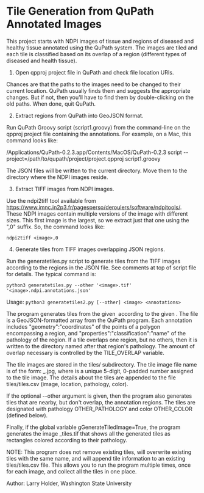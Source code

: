 # Tile Generation from QuPath Annotated Images

This project starts with NDPI images of tissue and regions of diseased and
healthy tissue annotated using the QuPath system. The images are tiled and
each tile is classified based on its overlap of a region (different types
of diseased and health tissue).

1. Open qpproj project file in QuPath and check file location URIs.

Chances are that the paths to the images need to be changed to their current
location. QuPath usually finds them and suggests the appropriate changes.
But if not, then you'll have to find them by double-clicking on the old paths.
When done, quit QuPath.

2. Extract regions from QuPath into GeoJSON format.

Run QuPath Groovy script (script1.groovy) from the command-line on the
qpproj project file containing the annotations. For example, on a Mac,
this command looks like:

/Applications/QuPath-0.2.3.app/Contents/MacOS/QuPath-0.2.3 script --project=/path/to/qupath/project/project.qpproj script1.groovy

The JSON files will be written to the current directory. Move them to the
directory where the NDPI images reside.

3. Extract TIFF images from NDPI images.

Use the ndpi2tiff tool available from
https://www.imnc.in2p3.fr/pagesperso/deroulers/software/ndpitools/. These NDPI
images contain multiple versions of the image with different sizes. This first
image is the largest, so we extract just that one using the ",0" suffix. So,
the command looks like:

    ndpi2tiff <image>,0

4. Generate tiles from TIFF images overlapping JSON regions.

Run the generatetiles.py script to generate tiles from the TIFF images
according to the regions in the JSON file. See comments at top of script file
for details. The typical command is:

    python3 generatetiles.py --other '<image>.tif' '<image>.ndpi.annotations.json'

Usage: `python3 generatetiles2.py [--other] <image> <annotations>`

The program generates tiles from the given <image> according to the given
<annotations>. The <annotations> file is a GeoJSON-formatted array from
the QuPath program. Each annotation includes "geometry":"coordinates" of the
points of a polygon encompassing a region, and "properties":"classification":"name"
of the pathology of the region. If a tile overlaps one region, but no others,
then it is written to the directory named after that region's pathology. The amount
of overlap necessary is controlled by the TILE\_OVERLAP variable.

The tile images are stored in the tiles/<pathology> subdirectory. The tile image
file name is of the form: <image>\_<NNNNN>.jpg, where <NNNNN> is a unique 5-digit,
0-padded number assigned to the tile image. The details about the tiles are
appended to the file tiles/tiles.csv (image, location, pathology, color).

If the optional --other argument is given, then the program also generates tiles
that are nearby, but don't overlap, the annotation regions. The tiles are designated
with pathology OTHER\_PATHOLOGY and color OTHER\_COLOR (defined below).

Finally, if the global variable gGenerateTiledImage=True, the program generates
the image <image>\_tiles.tif that shows all the generated tiles as rectangles
colored according to their pathology.

NOTE: This program does not remove existing tiles, will overwrite
existing tiles with the same name, and will append tile information to
an existing tiles/tiles.csv file. This allows you to run the program
multiple times, once for each image, and collect all the tiles in one place.

Author: Larry Holder, Washington State University


